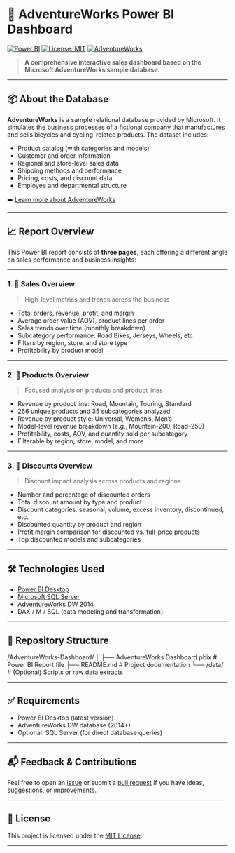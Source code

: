 # 🚴 AdventureWorks Power BI Dashboard

[![Power BI](https://img.shields.io/badge/Built%20with-Power%20BI-yellow?logo=powerbi&logoColor=white)](https://powerbi.microsoft.com/)
[![License: MIT](https://img.shields.io/badge/License-MIT-blue.svg)](LICENSE)
[![AdventureWorks](https://img.shields.io/badge/Data-AdventureWorks-blue?logo=microsoftsqlserver)](https://learn.microsoft.com/en-us/sql/samples/adventureworks-install-configure)

> **A comprehensive interactive sales dashboard based on the Microsoft AdventureWorks sample database.**

---

## 📦 About the Database

**AdventureWorks** is a sample relational database provided by Microsoft. It simulates the business processes of a fictional company that manufactures and sells bicycles and cycling-related products. The dataset includes:

- Product catalog (with categories and models)
- Customer and order information
- Regional and store-level sales data
- Shipping methods and performance
- Pricing, costs, and discount data
- Employee and departmental structure

➡️ [Learn more about AdventureWorks](https://learn.microsoft.com/en-us/sql/samples/adventureworks-install-configure)

---

## 📈 Report Overview

This Power BI report consists of **three pages**, each offering a different angle on sales performance and business insights:

---

### 1. 🧾 Sales Overview

> High-level metrics and trends across the business

- Total orders, revenue, profit, and margin
- Average order value (AOV), product lines per order
- Sales trends over time (monthly breakdown)
- Subcategory performance: Road Bikes, Jerseys, Wheels, etc.
- Filters by region, store, and store type
- Profitability by product model

---

### 2. 🚴 Products Overview

> Focused analysis on products and product lines

- Revenue by product line: Road, Mountain, Touring, Standard
- 266 unique products and 35 subcategories analyzed
- Revenue by product style: Universal, Women’s, Men’s
- Model-level revenue breakdown (e.g., Mountain-200, Road-250)
- Profitability, costs, AOV, and quantity sold per subcategory
- Filterable by region, store, model, and more

---

### 3. 💸 Discounts Overview

> Discount impact analysis across products and regions

- Number and percentage of discounted orders
- Total discount amount by type and product
- Discount categories: seasonal, volume, excess inventory, discontinued, etc.
- Discounted quantity by product and region
- Profit margin comparison for discounted vs. full-price products
- Top discounted models and subcategories

---

## 🛠 Technologies Used

- [Power BI Desktop](https://powerbi.microsoft.com/)
- [Microsoft SQL Server](https://www.microsoft.com/en-us/sql-server/)
- [AdventureWorks DW 2014](https://learn.microsoft.com/en-us/sql/samples/adventureworks-install-configure)
- DAX / M / SQL (data modeling and transformation)

---

## 📁 Repository Structure

/AdventureWorks-Dashboard/
│
├── AdventureWorks Dashboard.pbix # Power BI Report file
├── README.md # Project documentation
└── /data/ # (Optional) Scripts or raw data extracts

---

## ✅ Requirements

- Power BI Desktop (latest version)
- AdventureWorks DW database (2014+)
- Optional: SQL Server (for direct database queries)

---

## 📬 Feedback & Contributions

Feel free to open an [issue](https://github.com/your-repo/issues) or submit a [pull request](https://github.com/your-repo/pulls) if you have ideas, suggestions, or improvements.

---

## 📄 License

This project is licensed under the [MIT License](LICENSE).

---



